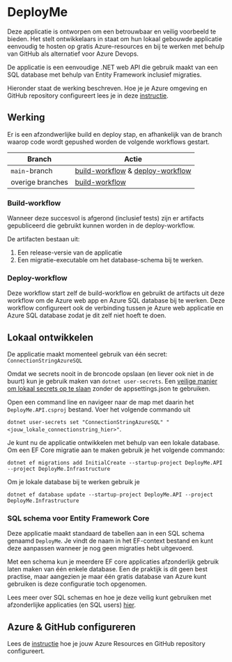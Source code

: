 # DeployMe
Deze applicatie is ontworpen om een betrouwbaar en veilig voorbeeld te bieden. Het stelt ontwikkelaars in staat om hun lokaal gebouwde applicatie eenvoudig te hosten op gratis Azure-resources en bij te werken met behulp van GitHub als alternatief voor Azure Devops.

De applicatie is een eenvoudige .NET web API die gebruik maakt van een SQL database met behulp van Entity Framework inclusief migraties. 

Hieronder staat de werking beschreven. Hoe je je Azure omgeving en GitHub repository configureert lees je in deze [instructie](SETUP.MD).

## Werking
Er is een afzondwerlijke build en deploy stap, en afhankelijk van de branch waarop code wordt gepushed worden de volgende workflows gestart.

| Branch    | Actie        |
|-----------|--------------|
| `main`-branch      |  [build-workflow](./.github/workflows/build.yml) & [deploy-workflow](./.github/workflows/deploy.yml)  |
| overige branches      | [build-workflow](./.github/workflows/build.yml)  |

### Build-workflow
Wanneer deze succesvol is afgerond (inclusief tests) zijn er artifacts gepubliceerd die gebruikt kunnen worden in de deploy-workflow. 

De artifacten bestaan uit:
1. Een release-versie van de applicatie
2. Een migratie-executable om het database-schema bij te werken.

### Deploy-workflow
Deze workflow start zelf de build-workflow en gebruikt de artifacts uit deze workflow om de Azure web app en Azure SQL database bij te werken. Deze workflow configureert ook de verbinding tussen je Azure web applicatie en Azure SQL database zodat je dit zelf niet hoeft te doen. 

## Lokaal ontwikkelen
De applicatie maakt momenteel gebruik van één secret: `ConnectionStringAzureSQL`

Omdat we secrets nooit in de broncode opslaan (en liever ook niet in de buurt) kun je gebruik maken van `dotnet user-secrets`. Een [veilige manier om lokaal secrets op te slaan](https://learn.microsoft.com/en-us/aspnet/core/security/app-secrets?view=aspnetcore-8.0&tabs=windows) zonder de appsettings.json te gebruiken. 

Open een command line en navigeer naar de map met daarin het `DeployMe.API.csproj` bestand. Voer het volgende commando uit

`dotnet user-secrets set "ConnectionStringAzureSQL" "<jouw_lokale_connectionstring_hier>"`.

Je kunt nu de applicatie ontwikkelen met behulp van een lokale database. Om een EF Core migratie aan te maken gebruik je het volgende commando:

`dotnet ef migrations add InitialCreate --startup-project DeployMe.API --project DeployMe.Infrastructure`

Om je lokale database bij te werken gebruik je

`dotnet ef database update --startup-project DeployMe.API --project DeployMe.Infrastructure`

### SQL schema voor Entity Framework Core 
Deze applicatie maakt standaard de tabellen aan in een SQL schema genaamd `DeployMe`. Je vindt de naam in het EF-context bestand en kunt deze aanpassen wanneer je nog geen migraties hebt uitgevoerd.

Met een schema kun je meerdere EF core applicaties afzonderlijk gebruik laten maken van één enkele database. Een de praktijk is dit geen best practise, maar aangezien je maar één gratis database van Azure kunt gebruiken is deze configuratie toch opgenomen.

Lees meer over SQL schemas en hoe je deze veilig kunt gebruiken met afzonderlijke applicaties (en SQL users) [hier](https://www.sqlshack.com/a-walkthrough-of-sql-schema/).

## Azure & GitHub configureren
Lees de [instructie](SETUP.MD) hoe je jouw Azure Resources en GitHub repository configureert.